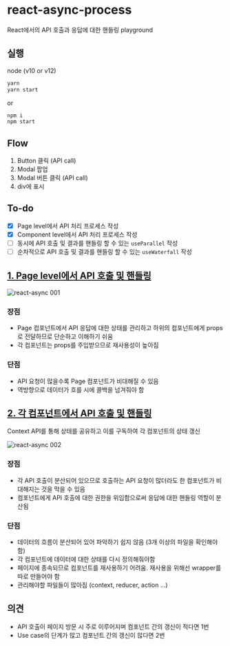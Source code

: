 # react-async-process
React에서의 API 호출과 응답에 대한 핸들링 playground

## 실행
node (v10 or v12)
```sh
yarn
yarn start
```
or
```sh
npm i
npm start
```

## Flow
1. Button 클릭 (API call)
2. Modal 팝업
3. Modal 버튼 클릭 (API call)
4. div에 표시

## To-do
- [x] Page level에서 API 처리 프로세스 작성
- [x] Component level에서 API 처리 프로세스 작성
- [ ] 동시에 API 호출 및 결과를 핸들링 할 수 있는 `useParallel` 작성
- [ ] 순차적으로 API 호출 및 결과를 핸들링 할 수 있는 `useWaterfall` 작성

## [1. Page level에서 API 호출 및 핸들링](https://github.com/doong-jo/react-async-process/tree/master)

![react-async 001](https://user-images.githubusercontent.com/22005861/75739361-08823180-5d48-11ea-81cb-cc6e00380931.jpeg)

### 장점
- Page 컴포넌트에서 API 응답에 대한 상태를 관리하고 하위의 컴포넌트에게 props로 전달하므로 단순하고 이해하기 쉬움
- 각 컴포넌트는 props를 주입받으므로 재사용성이 높아짐

### 단점
- API 요청이 많을수록 Page 컴포넌트가 비대해질 수 있음
- 역방향으로 데이터가 흐를 시에 콜백을 넘겨줘야 함

## [2. 각 컴포넌트에서 API 호출 및 핸들링](https://github.com/doong-jo/react-async-process/tree/component)
Context API를 통해 상태를 공유하고 이를 구독하여 각 컴포넌트의 상태 갱신

![react-async 002](https://user-images.githubusercontent.com/22005861/75739383-13d55d00-5d48-11ea-9688-64dee455db1b.jpeg)

### 장점
- 각 API 호출이 분산되어 있으므로 호출하는 API 요청이 많더라도 한 컴포넌트가 비대해지는 것을 막을 수 있음
- 컴포넌트에게 API 호출에 대한 권한을 위임함으로써 응답에 대한 핸들링 역할이 분산됨

### 단점
- 데이터의 흐름이 분산되어 있어 파악하기 쉽지 않음 (3개 이상의 파일을 확인해야 함)
- 각 컴포넌트에 데이터에 대한 상태를 다시 정의해줘야함
- 페이지에 종속되므로 컴포넌트를 재사용하기 어려움. 재사용을 위해선 wrapper를 따로 만들어야 함
- 관리해야할 파일들이 많아짐 (context, reducer, action ...)


## 의견
- API 호출이 페이지 방문 시 주로 이루어지며 컴포넌트 간의 갱신이 적다면 1번
- Use case의 단계가 많고 컴포넌트 간의 갱신이 많다면 2번
